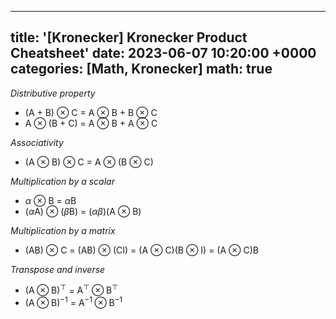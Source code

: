 
---
title: '[Kronecker] Kronecker Product Cheatsheet'
date: 2023-06-07 10:20:00 +0000
categories: [Math, Kronecker]
math: true
---

*Distributive property* 
- (A + B) $\otimes$ C = A $\otimes$ B + B $\otimes$ C
- A $\otimes$ (B + C) = A $\otimes$ B + A $\otimes$ C

*Associativity*
- (A $\otimes$ B) $\otimes$ C = A $\otimes$ (B $\otimes$ C)

*Multiplication by a scalar*
- $\alpha$ $\otimes$ B = $\alpha$B
- ($\alpha$A) $\otimes$ ($\beta$B) = ($\alpha\beta$)(A $\otimes$ B)

*Multiplication by a matrix*
- (AB) $\otimes$ C = (AB) $\otimes$ (CI) = (A $\otimes$ C)(B $\otimes$ I) =  (A $\otimes$ C)B

*Transpose and inverse*
- $(\text{A} \otimes \text{B})^{\top}$ = $\text{A}^{\top} \otimes \text{B}^{\top}$ 
- $(\text{A} \otimes \text{B})^{-1}$ = $\text{A}^{-1} \otimes \text{B}^{-1}$ 

